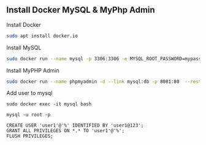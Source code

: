 ## Install Docker MySQL & MyPhp Admin

Install Docker
```sh
sudo apt install docker.io
```
Install MySQL
```sh
sudo docker run --name mysql -p 3306:3306 -e MYSQL_ROOT_PASSWORD=mypass123 -d --restart always mysql
```
Install MyPHP Admin
```sh
sudo docker run --name phpmyadmin -d --link mysql:db -p 8081:80  --restart always phpmyadmin/phpmyadmin
```
Add user to mysql
```
sudo docker exec -it mysql bash
```
```
mysql -u root -p
```
```
CREATE USER 'user1'@'%' IDENTIFIED BY 'user1@123';
GRANT ALL PRIVILEGES ON *.* TO 'user1'@'%';
FLUSH PRIVILEGES;
```
